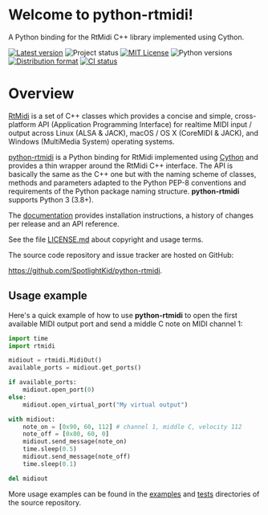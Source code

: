 # Welcome to python-rtmidi!

A Python binding for the RtMidi C++ library implemented using Cython.

[![Latest version](https://shields.io/pypi/v/python-rtmidi)](https://pypi.org/project/python-rtmidi)
![Project status](https://shields.io/pypi/status/python-rtmidi)
[![MIT License](https://shields.io/pypi/l/python-rtmidi)](LICENSE.md)
![Python versions](https://shields.io/pypi/pyversions/python-rtmidi)
[![Distribution format](https://shields.io/pypi/format/python-rtmidi)](https://pypi.org/project/python-rtmidi/#files)
[![CI status](https://github.com/SpotlightKid/python-rtmidi/actions/workflows/push_to_master.yml/badge.svg)](https://github.com/SpotlightKid/python-rtmidi/actions)

# Overview

[RtMidi] is a set of C++ classes which provides a concise and simple,
cross-platform API (Application Programming Interface) for realtime MIDI
input / output across Linux (ALSA & JACK), macOS / OS X (CoreMIDI & JACK), and
Windows (MultiMedia System) operating systems.

[python-rtmidi] is a Python binding for RtMidi implemented using [Cython] and
provides a thin wrapper around the RtMidi C++ interface. The API is basically
the same as the C++ one but with the naming scheme of classes, methods and
parameters adapted to the Python PEP-8 conventions and requirements of the
Python package naming structure. **python-rtmidi** supports Python 3 (3.8+).

The [documentation] provides installation instructions, a history of changes
per release and an API reference.

See the file [LICENSE.md] about copyright and usage terms.

The source code repository and issue tracker are hosted on GitHub:

<https://github.com/SpotlightKid/python-rtmidi>.

## Usage example

Here's a quick example of how to use **python-rtmidi** to open the first
available MIDI output port and send a middle C note on MIDI channel 1:

```python
import time
import rtmidi

midiout = rtmidi.MidiOut()
available_ports = midiout.get_ports()

if available_ports:
    midiout.open_port(0)
else:
    midiout.open_virtual_port("My virtual output")

with midiout:
    note_on = [0x90, 60, 112] # channel 1, middle C, velocity 112
    note_off = [0x80, 60, 0]
    midiout.send_message(note_on)
    time.sleep(0.5)
    midiout.send_message(note_off)
    time.sleep(0.1)

del midiout
```

More usage examples can be found in the [examples] and [tests] directories of
the source repository.


[Cython]: http://cython.org/
[documentation]: https://spotlightkid.github.io/python-rtmidi/
[examples]: https://github.com/SpotlightKid/python-rtmidi/tree/master/examples
[LICENSE.md]: https://github.com/SpotlightKid/python-rtmidi/blob/master/LICENSE.md
[python-rtmidi]: https://github.com/SpotlightKid/python-rtmidi
[tests]: https://github.com/SpotlightKid/python-rtmidi/tree/master/tests
[RtMidi]: http://www.music.mcgill.ca/~gary/rtmidi/index.html
